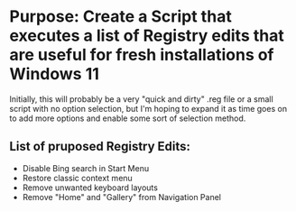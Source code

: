 # Purpose: Create a Script that executes a list of Registry edits that are useful for fresh installations of Windows 11

Initially, this will probably be a very "quick and dirty" .reg file or a small script with no option selection, but I'm hoping to expand it as time goes on to add more options and enable some sort of selection method.

## List of pruposed Registry Edits:
- Disable Bing search in Start Menu
- Restore classic context menu
- Remove unwanted keyboard layouts
- Remove "Home" and "Gallery" from Navigation Panel